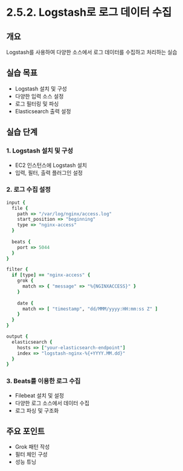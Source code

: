 # 2.5.2. Logstash로 로그 데이터 수집

## 개요
Logstash를 사용하여 다양한 소스에서 로그 데이터를 수집하고 처리하는 실습

## 실습 목표
* Logstash 설치 및 구성
* 다양한 입력 소스 설정
* 로그 필터링 및 파싱
* Elasticsearch 출력 설정

## 실습 단계

### 1. Logstash 설치 및 구성
* EC2 인스턴스에 Logstash 설치
* 입력, 필터, 출력 플러그인 설정

### 2. 로그 수집 설정
```ruby
input {
  file {
    path => "/var/log/nginx/access.log"
    start_position => "beginning"
    type => "nginx-access"
  }
  
  beats {
    port => 5044
  }
}

filter {
  if [type] == "nginx-access" {
    grok {
      match => { "message" => "%{NGINXACCESS}" }
    }
    
    date {
      match => [ "timestamp", "dd/MMM/yyyy:HH:mm:ss Z" ]
    }
  }
}

output {
  elasticsearch {
    hosts => ["your-elasticsearch-endpoint"]
    index => "logstash-nginx-%{+YYYY.MM.dd}"
  }
}
```

### 3. Beats를 이용한 로그 수집
* Filebeat 설치 및 설정
* 다양한 로그 소스에서 데이터 수집
* 로그 파싱 및 구조화

## 주요 포인트
* Grok 패턴 작성
* 필터 체인 구성
* 성능 튜닝
